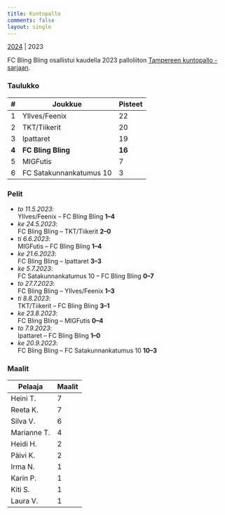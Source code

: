 ```yaml
---
title: Kuntopallo
comments: false
layout: single
---
```

  
[2024](/series/) | 2023


 FC Bling Bling osallistui kaudella 2023 palloliiton [Tampereen kuntopallo -sarjaan](https://tulospalvelu.palloliitto.fi/category/NH1!lanhl23/tables).


### Taulukko
| # | Joukkue | Pisteet |
|---|---------| ---|
|1 | YIlves/Feenix | 22 |
|2 | TKT/Tiikerit | 20 |
|3 | Ipattaret | 19 |
| **4** | **FC Bling Bling** | **16** |
|5 | MIGFutis | 7 |
|6 | FC Satakunnankatumus 10 | 3 |

### Pelit

* *to 11.5.2023*:\
  YIlves/Feenix – FC Bling Bling **1–4** 
* *ke 24.5.2023*:\
  FC Bling Bling – TKT/Tiikerit **2–0** 
* *ti 6.6.2023*:\
  MIGFutis – FC Bling Bling **1–4** 
* *ke 21.6.2023*:\
  FC Bling Bling – Ipattaret **3–3** 
* *ke 5.7.2023*:\
  FC Satakunnankatumus 10 – FC Bling Bling **0–7** 
* *to 27.7.2023*:\
  FC Bling Bling – YIlves/Feenix **1–3** 
* *ti 8.8.2023*:\
  TKT/Tiikerit – FC Bling Bling **3–1** 
* *ke 23.8.2023*:\
  FC Bling Bling – MIGFutis **0–4** 
* *to 7.9.2023*:\
  Ipattaret – FC Bling Bling **1–0** 
* *ke 20.9.2023*:\
  FC Bling Bling – FC Satakunnankatumus 10 **10–3** 

### Maalit


| Pelaaja | Maalit |
|---| ---|
|Heini T. | 7 |
|Reeta K. | 7 |
|Silva V. | 6 |
|Marianne T. | 4 |
|Heidi H. | 2 |
|Päivi K. | 2 |
|Irma N. | 1 |
|Karin P. | 1 |
|Kiti S. | 1 |
|Laura V. | 1 |